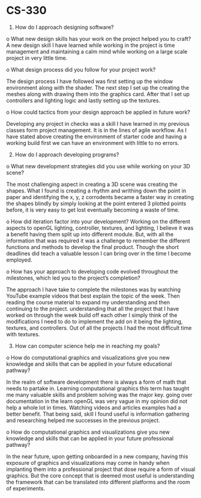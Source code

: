 # CS-330
1.	How do I approach designing software?
	
  o 	What new design skills has your work on the project helped you to craft?
A new design skill I have learned while working in the project is time management and maintaining a calm mind while working on a large scale project in very little time.

  o	  What design process did you follow for your project work?
  
The design process I have followed was first setting up the window environment along with the shader. The next step I set up the creating the meshes along with drawing them into the graphics card. After that I set up controllers and lighting logic and lastly setting up the textures.

  o	  How could tactics from your design approach be applied in future work?
  
Developing any project in checks was a skill I have learned in my previous classes form project management. It is in the lines of agile workflow. As I have stated above creating the environment of starter code and having a working build first we can have an environment with little to no errors.

2.	How do I approach developing programs?

  o	  What new development strategies did you use while working on your 3D scene?
  
The most challenging aspect in creating a 3D scene was creating the shapes. What I found is creating a rhythm and writhing down the point in paper and identifying the x, y, z corrodents became a faster way in creating the shapes blindly by simply looking at the point entered 3 plotted points before, it is very easy to get lost eventually becoming a waste of time. 

  o	  How did iteration factor into your development?
Working on the different aspects to openGL lighting, controller, textures, and lighting, I believe it was a benefit having them split up into different module. But, with all the information that was required it was a challenge to remember the different functions and methods to develop the final product. Though the short deadlines did teach a valuable lesson I can bring over in the time I become employed. 

  o	  How has your approach to developing code evolved throughout the milestones, which led you to the project’s completion?
  
The approach I have take to complete the milestones was by watching YouTube example videos that best explain the topic of the week. Then reading the course material to expand my understanding and then continuing to the project. understanding that all the project that I have worked on through the week build off each other I simply think of the modifications I need to do to implement the add on it being the lighting, textures, and controllers. Out of all the projects I had the most difficult time with textures.

3.	How can computer science help me in reaching my goals?

  o	  How do computational graphics and visualizations give you new knowledge and skills that can be applied in your future educational pathway?
  
In the realm of software development there is always a form of math that needs to partake in. Learning computational graphics this term has taught me many valuable skills and problem solving was the major key. going over documentation in the learn openGL was very vague in my opinion did not help a whole lot in times. Watching videos and articles examples had a better benefit. That being said, skill I found useful is information gathering and researching helped me successes in the previous project.  

  o	  How do computational graphics and visualizations give you new knowledge and skills that can be applied in your future professional pathway?

In the near future, upon getting onboarded in a new company, having this exposure of graphics and visualizations may come in handy when implanting them into a professional project that dose require a form of visual graphics. But the core concept that is deemed most useful is understanding the framework that can be translated into different platforms and the room of experiments.
